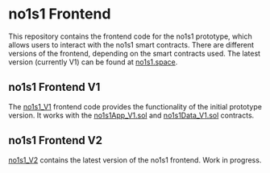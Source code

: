 # no1s1 Frontend

This repository contains the frontend code for the no1s1 prototype, which allows users to interact with the no1s1 smart contracts. There are different versions of the frontend, depending on the smart contracts used. The latest version (currently V1) can be found at [no1s1.space](https://no1s1.space).

## no1s1 Frontend V1

The [no1s1_V1](./no1s1_V1) frontend code provides the functionality of the initial prototype version. It works with the [no1s1App_V1.sol](../contracts/contracts/no1s1App_V1.sol) and [no1s1Data_V1.sol](../contracts/contracts/no1s1Data_V1.sol) contracts.

## no1s1 Frontend V2

[no1s1_V2](./no1s1_V2) contains the latest version of the no1s1 frontend. Work in progress.
